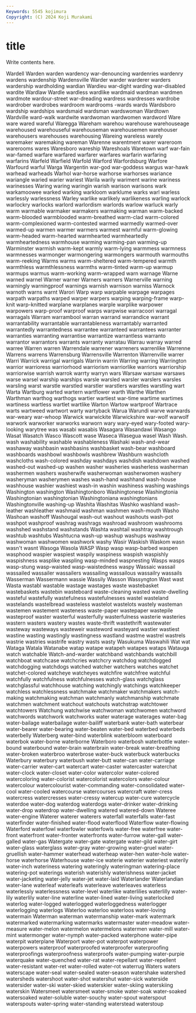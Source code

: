```yaml
---
Keywords: 5545 kojimura
Copyright: (C) 2024 Koji Murakami
---
```


# title

Write contents here.



 Wardell Warden warden wardency
war-denouncing wardenries wardenry wardens wardenship Wardensville Warder warder warderer warders
wardership wardholding wardian Wardieu war-dight warding war-disabled wardite Wardlaw Wardle
wardless wardlike wardmaid wardman wardmen wardmote wardour-street war-dreading wardress wardresses
wardrobe wardrober wardrobes wardroom wardrooms -wards wards Wardsboro wardship wardships
wardsmaid wardsman wardswoman Wardtown Wardville ward-walk wardwite wardwoman wardwomen wardword
Ware ware wared wareful Waregga Wareham warehou warehouse warehouseage warehoused
warehouseful warehouseman warehousemen warehouser warehousers warehouses warehousing Wareing wareless warely
waremaker waremaking wareman Warenne warentment warer wareroom warerooms wares Waresboro
wareship Wareshoals Waretown warf war-fain war-famed warfare warfared warfarer warfares
warfarin warfaring warfarins Warfeld Warfield Warfold Warford Warfordsburg Warfore Warfourd
warful Warga Wargentin war-god war-goddess wargus war-hawk warhead warheads Warhol
war-horse warhorse warhorses wariance wariangle waried warier wariest Warila warily
wariment warine wariness warinesses Waring waring waringin warish warison warisons
wark warkamoowee warked warking warkloom warklume warks warl warless warlessly
warlessness Warley warlike warlikely warlikeness warling warlock warlockry warlocks warlord
warlordism warlords warlow warluck warly warm warmable warmaker warmakers warmaking
warman warm-backed warm-blooded warmblooded warm-breathed warm-clad warm-colored warm-complexioned warm-contested warmed
warmedly warmed-over warmed-up warmen warmer warmers warmest warmful warm-glowing warm-headed
warm-hearted warmhearted warmheartedly warmheartedness warmhouse warming warming-pan warming-up Warminster warmish
warm-kept warmly warm-lying warmmess warmness warmnesses warmonger warmongering warmongers warmouth
warmouths warm-reeking Warms warms warm-sheltered warm-tempered warmth warmthless warmthlessness warmths
warm-tinted warm-up warmup warmups warmus warm-working warm-wrapped warn warnage Warne
warned warnel Warner warner Warners warners Warnerville warning warningly warningproof
warnings warnish warnison warniss Warnock warnoth warns warnt Warori Warp
warp warpable warpage warpages warpath warpaths warped warper warpers warping
warping-frame warp-knit warp-knitted warplane warplanes warple warplike warpower warpowers warp-proof
warproof warps warpwise warracoori warragal warragals Warram warrambool warran warrand
warrandice warrant warrantability warrantable warrantableness warrantably warranted warrantedly warrantedness warrantee
warranteed warrantees warranter warranties warranting warrantise warrantize warrantless warranto warrantor
warrantors warrants warranty warratau Warrau warray warred warree Warren warren
Warrendale warrener warreners warrenlike Warrenne Warrens warrens Warrensburg Warrensville Warrenton
Warrenville warrer Warri Warrick warrigal warrigals Warrin warrin Warring warring
Warrington warrior warrioress warriorhood warriorism warriorlike warriors warriorship warriorwise warrish
warrok warrty warryn wars Warsaw warsaw warsaws warse warsel warship
warships warsle warsled warsler warslers warsles warsling warst warstle warstled
warstler warstlers warstles warstling wart Warta Wartburg warted wartern wartflower
warth Warthe Warthen Warthman warthog warthogs wartier wartiest war-time wartime
wartimes wartiness wartless wartlet wartlike Warton Wartow wartproof Wartrace warts
wartweed wartwort warty wartyback Warua Warundi warve warwards war-weary war-whoop
Warwick warwickite Warwickshire war-wolf warwolf warwork warworker warworks warworn wary
wary-eyed wary-footed wary-looking warytree was wasabi wasabis Wasagara Wasandawi Wasango
Wasat Wasatch Wasco Wascott wase Waseca Wasegua wasel Wash Wash.
wash washability washable washableness Washaki wash-and-wear washaway washbasin washbasins washbasket
wash-bear washboard washboards washbowl washbowls washbrew Washburn washcloth washcloths wash-colored
washday washdays washdish washdown washed washed-out washed-up washen washer washeries
washerless washerman washermen washers washerwife washerwoman washerwomen washery washeryman washerymen
washes wash-hand washhand wash-house washhouse washier washiest wash-in washin washiness
washing washings Washington washington Washingtonboro Washingtonese Washingtonia Washingtonian washingtonian Washingtoniana
washingtonians Washingtonville washing-up Washita Washitas Washko washland wash-leather washleather washmaid
washman washmen wash-mouth Washo Washoan washoff Washougal wash-out washout washouts
wash-pot washpot washproof washrag washrags washroad washroom washrooms washshed washstand
washstands Washta washtail washtray washtrough washtub washtubs Washtucna wash-up washup
washups washway washwoman washwomen washwork washy Wasir Waskish Waskom wasn
wasn't wasnt Wasoga Wasola WASP Wasp wasp wasp-barbed waspen wasphood
waspier waspiest waspily waspiness waspish waspishly waspishness wasplike waspling wasp-minded
waspnesting Wasps wasps wasp-stung wasp-waisted wasp-waistedness waspy Wassaic wassail wassailed
wassailer wassailers wassailing wassailous wassailry wassails Wasserman Wassermann wassie Wassily
Wasson Wassyngton Wast wast Wasta wastabl wastable wastage wastages waste
wastebasket wastebaskets wastebin wasteboard waste-cleaning wasted waste-dwelling wasteful wastefully wastefulness
wastefulnesses wastel wasteland wastelands wastelbread wasteless wastelot wastelots wastely wasteman
wastemen wastement wasteness waste-paper wastepaper wastepile wasteproof waster wasterful wasterfully
wasterfulness wasterie wasteries wastern wasters wastery wastes waste-thrift wastethrift wastewater
wasteway wasteways wasteweir wasteword wasteyard wastier wastiest wastine wasting wastingly
wastingness wastland wastme wastrel wastrels wastrie wastries wastrife wastry wasts
wasty Wasukuma Waswahili Wat wat Wataga Watala Watanabe watap watape
watapeh watapes wataps Watauga watch watchable Watch-and-warder watchband watchbands watchbill
watchboat watchcase watchcries watchcry watchdog watchdogged watchdogging watchdogs watched watcher
watchers watches watchet watchet-colored watcheye watcheyes watchfire watchfree watchful watchfully
watchfulness watchfulnesses watch-glass watchglass watchglassful watchhouse watching watchingly watchings watchkeeper
watchless watchlessness watchmake watchmaker watchmakers watch-making watchmaking watchman watchmanly watchmanship
watchmate watchmen watchment watchout watchouts watchstrap watchtower watchtowers Watchung watchwise
watchwoman watchwomen watchword watchwords watchwork watchworks water waterage waterages water-bag
water-bailage waterbailage water-bailiff waterbank water-bath waterbear water-bearer water-bearing water-beaten water-bed
waterbed waterbeds waterbelly Waterberg water-bind waterblink waterbloom waterboard waterbok water-borne
waterborne Waterboro waterbosh waterbottle water-bound waterbound water-brain waterbrain water-break water-breathing
water-broken waterbroo waterbrose water-buck waterbuck waterbucks Waterbury waterbury waterbush water-butt
water-can water-carriage water-carrier water-cart watercart water-caster watercaster waterchat water-clock water-closet
water-color watercolor water-colored watercoloring water-colorist watercolorist watercolors water-colour watercolour watercolourist
water-commanding water-consolidated water-cool water-cooled watercourse watercourses watercraft water-cress watercress watercresses
water-cressy watercup water-cure watercycle waterdoe water-dog waterdog waterdogs water-drinker water-drinking
water-drop waterdrop water-dwelling watered watered-down Wateree water-engine Waterer waterer waterers
waterfall waterfalls water-fast waterfinder water-finished water-flood waterflood Waterflow water-flowing Waterford
waterfowl waterfowler waterfowls water-free waterfree water-front waterfront water-fronter waterfronts water-furrow
water-gall water-galled water-gas Watergate water-gate watergate water-gild water-girt water-glass waterglass
water-gray water-growing water-gruel water-gruellish water-hammer waterhead waterheap water-hen water-hole water-horse
waterhorse Waterhouse water-ice waterie waterier wateriest waterily water-inch wateriness watering
wateringly wateringman watering-place watering-pot waterings waterish waterishly waterishness water-jacket water-jacketing
water-jelly water-jet water-laid Waterlander Waterlandian water-lane waterleaf waterleafs waterleave waterleaves
waterless waterlessly waterlessness water-level waterlike waterlilies waterlilly water-lily waterlily water-line
waterline water-lined water-living waterlocked waterlog water-logged waterlogged waterloggedness waterlogger waterlogging
waterlogs Waterloo waterloo waterloos water-loving watermain Waterman waterman watermanship water-mark
watermark watermarked watermarking watermarks watermaster water-meadow water-measure water-melon watermelon watermelons
watermen water-mill water-mint watermonger water-nymph water-packed waterphone water-pipe waterpit waterplane
Waterport water-pot waterpot waterpower waterpowers waterproof waterproofed waterproofer waterproofing waterproofings
waterproofness waterproofs water-pumping water-purpie waterquake water-quenched water-rat water-repellant water-repellent water-resistant
water-ret water-rolled water-rot waterrug Waters waters waterscape water-seal water-sealed water-season
watershake watershed watersheds watershoot water-shot watershut water-sick waterside watersider water-ski
water-skied waterskier water-skiing waterskiing waterskin Watersmeet watersmeet water-smoke water-soak water-soaked
watersoaked water-soluble water-souchy water-spout waterspout waterspouts water-spring water-standing waterstead waterstoup
